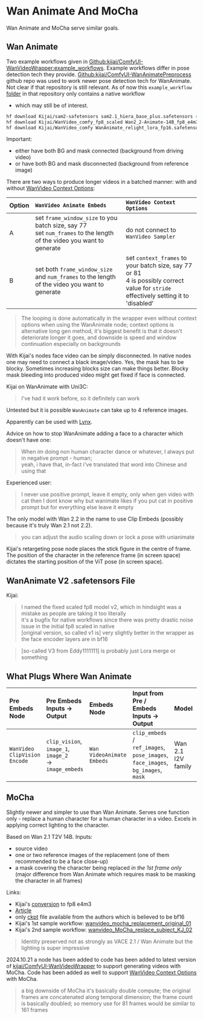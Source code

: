# Wan Animate And MoCha

Wan Animate and MoCha serve similar goals.

## Wan Animate


Two example workflows given in [Github:kijai/ComfyUI-WanVideoWrapper:example_workflows](https://github.com/kijai/ComfyUI-WanVideoWrapper/tree/main/example_workflows).
Example workflows differ in pose detection tech they provide.
[Github:kijai/ComfyUI-WanAnimatePreprocess](https://github.com/kijai/ComfyUI-WanAnimatePreprocess) github repo was used to work newer pose detection tech for WanAnimate.
Not clear if that repository is still relevant.
As of now this `example_workflow` [folder](https://github.com/kijai/ComfyUI-WanAnimatePreprocess/tree/main/example_workflows) in that repository only contains a native workflow
- which may still be of interest.

```bash
hf download Kijai/sam2-safetensors sam2.1_hiera_base_plus.safetensors # models/sam2
hf download Kijai/WanVideo_comfy_fp8_scaled Wan2_2-Animate-14B_fp8_e4m3fn_scaled_KJ.safetensors # models/diffusion_models
hf download Kijai/WanVideo_comfy WanAnimate_relight_lora_fp16.safetensors # models/diffusion_models
```

Important:

* either have both BG and mask connected (background from driving video)
* or have both BG and mask disconnected (background from reference image)

There are two ways to produce longer videos in a batched manner: with and without [WanVideo Context Options](what-plugs-where/context-options.md):

|Option|`WanVideo Animate Embeds`|`WanVideo Context Options`|
|:---|:---|:---|
|A|set `frame_window_size` to you batch size, say 77<br>set `num_frames` to the length of the video you want to generate|do not connect to `WanVideo Sampler`|
|B|set both `frame_window_size` and `num_frames` to the length of the video you want to generate|set `context_frames` to your batch size, say 77 or 81<br>4 is possibly correct value for `stride` effectively setting it to 'disabled'|

> The looping is done automatically in the wrapper even without context options when using the WanAnimate node;
> context options is alternative long gen method, it's biggest benefit is that it doesn't deteriorate longer it goes,
> and downside is speed and window continuation especially on backgrounds

With Kijai's nodes face video can be simply disconnected. In native nodes one may need to connect a black image/video.
Yes, the mask has to be blocky. Sometimes increasing blocks size can make things better.
Blocky mask bleeding into produced video might get fixed if face is connected.

Kijai on WanAnimate with Uni3C:
> I've had it work before, so it definitely can work

Untested but it is possible `WanAnimate` can take up to 4 reference images.

Apparently can be used with [Lynx](lynx.md).

Advice on how to stop WanAnimate adding a face to a character which doesn't have one:
> When im doing non human character dance or whatever, I always put in negative prompt - human;  
> yeah, i have that, in-fact i've translated that word into Chinese and using that

Experienced user:
> I never use positive prompt, leave it empty, only when gen video with cat then I dont know
> why but wanimate likes if you put cat in positive prompt but for everything else leave it empty

The only model with Wan 2.2 in the name to use Clip Embeds (possibly because it's truly Wan 2.1 not 2.2).

> you can adjust the audio scaling down or lock a pose with unianimate

Kijai's retargeting pose node places the stick figure in the centre of frame.
The position of the character in the reference frame (in screen space) dictates the starting position of the ViT pose (in screen space).

## WanAnimate V2 .safetensors File

Kijai:

> I named the fixed scaled fp8 model v2, which in hindsight was a mistake as people are taking it too literally  
> it's a bugfix for native workflows since there was pretty drastic noise issue in the initial fp8 scaled in native  
> [original version, so called v1 is] very slightly better in the wrapper as the face encoder layers are in bf16  

> [so-called V3 from Eddy1111111] is probably just Lora merge or something

## What Plugs Where Wan Animate

| Pre Embeds Node| Pre Embeds Inputs -> Output | Embeds Node | Input from Pre / Embeds Inputs -> Output | Model | WanVideo Sampler Input |
| :-- | :-- | :-- | :-- | :-- | :-- |
| `WanVideo ClipVision Encode` | `clip_vision`, `image_1`, `image_2`<br>-> `image_embeds`  | `Wan VideoAnimate Embeds` | `clip_embeds` / `ref_images`, `pose_images`, `face_images`, `bg_images`, `mask` | Wan 2.1 I2V family | `image_embeds` |


## MoCha

Slightly newer and simpler to use than Wan Animate. Serves one function only - replace a human character for a human character in a video. Excels in applying correct lighting to the character.

Based on Wan 2.1 T2V 14B. Inputs:

* source video
* one or two reference images of the replacement (one of them recommended to be a face close-up)
* a mask covering the character being replaced *in the 1st frame only* (major difference from Wan Animate which requires mask to be masking the character in all frames)

Links:

* Kijai's [conversion](https://huggingface.co/Kijai/WanVideo_comfy_fp8_scaled/tree/main/MoCha) to fp8 e4m3
* [Article](https://orange-3dv-team.github.io/MoCha/)
* only [ckpt](https://huggingface.co/Orange-3DV-Team/MoCha/tree/main/preview) file available from the authors which is believed to be bf16
* Kijai's 1st sample workflow: [wanvideo_mocha_replacement_original_01](https://github.com/kijai/ComfyUI-WanVideoWrapper/blob/main/example_workflows/wanvideo_mocha_replacement_original_01.json)
* Kijai's 2nd sample workflow: [wanvideo_MoCha_replace_subject_KJ_02](https://github.com/kijai/ComfyUI-WanVideoWrapper/blob/main/example_workflows/wanvideo_MoCha_replace_subject_KJ_02.json)

> Identity preserved not as strongly as VACE 2.1 / Wan Animate but the lighting is super impressive

2024.10.21 a node has been added to code has been added to latest version of [kijai/ComfyUI-WanVideoWrapper](https://github.com/kijai/ComfyUI-WanVideoWrapper)
to support generating videos with MoCha. Code has been added as well to support [WanVideo Context Options](what-plugs-where/context-options.md) with MoCha.

> a big downside of MoCha it's basically double compute; the original frames are concatenated along temporal dimension;
> the frame count is basically doubled; so memory use for 81 frames would be similar to 161 frames